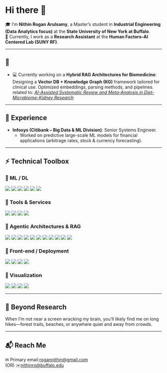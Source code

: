 # Hi there 👋  

🎓 I’m **Nithin Rogan Arulsamy**, a Master’s student in **Industrial Engineering (Data Analytics focus)** at the **State University of New York at Buffalo**.  
🔬 Currently, I work as a **Research Assistant** at the **Human Factors–AI Centered Lab (SUNY RF)**.  

---

## 🔎
- 💻 Currently working on a **Hybrid RAG Architectures for Biomedicine**: Designing a **Vector DB + Knowledge Graph (KG)** framework tailored for clinical use. Optimized embeddings, parsing methods, and pipelines.   related to: *[AI-Assisted Systematic Review and Meta-Analysis in Diet-Microbiome-Kidney Research](#)*  
---


## 💼 Experience  
- **Infosys (Citibank – Big Data & ML Division)**: Senior Systems Engineer.  
  - Worked on predictive large-scale ML models for financial applications (arbitrage rates, stock & currency forecasting).  

---

## ⚡ Technical Toolbox  

### 🔹 ML / DL  
<p align="left">
  <img src="https://img.shields.io/badge/-PyTorch-EE4C2C?logo=pytorch&logoColor=white" />
  <img src="https://img.shields.io/badge/-TensorFlow-FF6F00?logo=tensorflow&logoColor=white" />
  <img src="https://img.shields.io/badge/-NumPy-013243?logo=numpy&logoColor=white" />
  <img src="https://img.shields.io/badge/-Pandas-150458?logo=pandas&logoColor=white" />
  <img src="https://img.shields.io/badge/-ScikitLearn-F7931E?logo=scikit-learn&logoColor=white" />
  <img src="https://img.shields.io/badge/-OpenCV-5C3EE8?logo=opencv&logoColor=white" />
</p>

### 🔹 Tools & Services  
<p align="left">
  <img src="https://img.shields.io/badge/-Docker-2496ED?logo=docker&logoColor=white" />
  <img src="https://img.shields.io/badge/-Kubernetes-326CE5?logo=kubernetes&logoColor=white" />
  <img src="https://img.shields.io/badge/-AWS-232F3E?logo=amazon-aws&logoColor=white" />
  <img src="https://img.shields.io/badge/-Ubuntu-E95420?logo=ubuntu&logoColor=white" />
</p>

### 🔹 Agentic Architectures & RAG  
<p align="left">
  <img src="https://img.shields.io/badge/-LangChain-1C3C3C?logo=chainlink&logoColor=white" />
  <img src="https://img.shields.io/badge/-LangGraph-4B0082?logo=network&logoColor=white" />
  <img src="https://img.shields.io/badge/-HuggingFace-FFD21E?logo=huggingface&logoColor=black" />
  <img src="https://img.shields.io/badge/-Neo4j-018BFF?logo=neo4j&logoColor=white" />
  <img src="https://img.shields.io/badge/-FAISS-2C2C2C?logo=facebook&logoColor=white" />
  <img src="https://img.shields.io/badge/-Weaviate-00A78F?logo=graphql&logoColor=white" />
  <img src="https://img.shields.io/badge/-Milvus-008272?logo=apache-kafka&logoColor=white" />
  <img src="https://img.shields.io/badge/-KG--RAG-8A2BE2?logo=neo4j&logoColor=white" />
  <img src="https://img.shields.io/badge/-Hybrid%20RAG-6A5ACD?logo=knowledgebase&logoColor=white" />
  <img src="https://img.shields.io/badge/-MCP%20+%20RAG-FF4500?logo=apache-spark&logoColor=white" />
  <img src="https://img.shields.io/badge/-Agentic%20Pipelines-20B2AA?logo=fastapi&logoColor=white" />
</p>

### 🔹 Front-end / Deployment  
<p align="left">
  <img src="https://img.shields.io/badge/-Flask-000000?logo=flask&logoColor=white" />
  <img src="https://img.shields.io/badge/-Django-092E20?logo=django&logoColor=white" />
  <img src="https://img.shields.io/badge/-Gradio-FF8800?logo=python&logoColor=white" />
  <img src="https://img.shields.io/badge/-Streamlit-FF4B4B?logo=streamlit&logoColor=white" />
</p>

### 🔹 Visualization  
<p align="left">
  <img src="https://img.shields.io/badge/-Plotly-3F4F75?logo=plotly&logoColor=white" />
  <img src="https://img.shields.io/badge/-Matplotlib-11557C?logo=python&logoColor=white" />
  <img src="https://img.shields.io/badge/-Seaborn-4C9A2A?logo=python&logoColor=white" />
  <img src="https://img.shields.io/badge/-Tableau-E97627?logo=tableau&logoColor=white" />
</p>

---

## 🌱 Beyond Research  
When I’m not near a screen wracking my brain, you’ll likely find me on long hikes—forest trails, beaches, or anywhere quiet and away from crowds.   

---

## 📬 Reach Me  
✉ Primary email:[rogannithin@gmail.com](mailto:rogannithin@gmail.com)  
             (OR)
✉️[nithinro@buffalo.edu](mailto:nithinro@buffalo.edu)  
